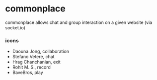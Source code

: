 # commonplace

commonplace allows chat and group interaction on a given website (via socket.io)

### icons

- Daouna Jong, collaboration
- Stefano Vetere, chat
- Hrag Chanchanian, exit
- Rohit M. S., record
- BaveBros, play
